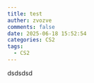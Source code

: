 ```yaml
---
title: test
auther: zvozve
comments: false
date: 2025-06-18 15:52:54
categories: CS2
tags:
  - CS2
---
```

dsdsdsd